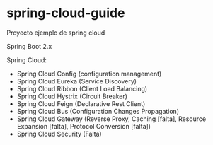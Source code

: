 # spring-cloud-guide
Proyecto ejemplo de spring cloud

Spring Boot 2.x

Spring Cloud:
  - Spring Cloud Config (configuration management)
  - Spring Cloud Eureka (Service Discovery)
  - Spring Cloud Ribbon (Client Load Balancing)
  - Spring Cloud Hystrix (Circuit Breaker)
  - Spring Cloud Feign (Declarative Rest Client)
  - Spring Cloud Bus (Configuration Changes Propagation)
  - Spring Cloud Gateway (Reverse Proxy, Caching [falta], Resource Expansion [falta], Protocol Conversion [falta])
  - Spring Cloud Security (Falta)
